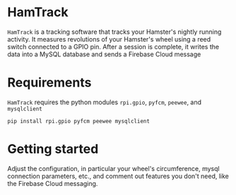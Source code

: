 # HamTrack
`HamTrack` is a tracking software that tracks your Hamster's nightly running activity. It measures revolutions of your Hamster's wheel using a reed switch connected to a GPIO pin. After a session is complete, it writes the data into a MySQL database and sends a Firebase Cloud message

# Requirements
`HamTrack` requires the python modules `rpi.gpio`, `pyfcm`, `peewee`, and `mysqlclient`

    pip install rpi.gpio pyfcm peewee mysqlclient

# Getting started
Adjust the configuration, in particular your wheel's circumference, mysql connection parameters, etc., and comment out features you don't need, like the Firebase Cloud messaging.
